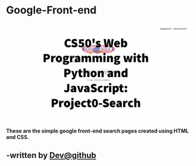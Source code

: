# Google-Front-end
![Image](thumbnail.jpg)
**These are the simple google front-end search pages created using HTML and CSS.**
## -written by [Dev@github](https://www.github.com/DevPro13)

